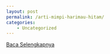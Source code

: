 ```yaml
---
layout: post
permalink: /arti-mimpi-harimau-hitam/
categories:
    - Uncategorized
---
```


[Baca Selengkapnya](/06)